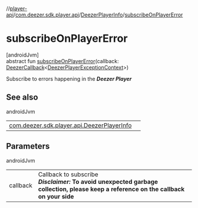 //[player-api](../../../index.md)/[com.deezer.sdk.player.api](../index.md)/[DeezerPlayerInfo](index.md)/[subscribeOnPlayerError](subscribe-on-player-error.md)

# subscribeOnPlayerError

[androidJvm]\
abstract fun [subscribeOnPlayerError](subscribe-on-player-error.md)(callback: [DeezerCallback](../../../../../common-api/common-api/com.deezer.sdk.common/-deezer-callback/index.md)&lt;[DeezerPlayerExceptionContext](../../com.deezer.sdk.player.exception/-deezer-player-exception-context/index.md)&gt;)

Subscribe to errors happening in the **_Deezer Player_**

## See also

androidJvm

|                                                                              |     |
| ---------------------------------------------------------------------------- | --- |
| [com.deezer.sdk.player.api.DeezerPlayerInfo](unsubscribe-on-player-error.md) |     |

## Parameters

androidJvm

|          |                                                                                                                                              |
| -------- | -------------------------------------------------------------------------------------------------------------------------------------------- |
| callback | Callback to subscribe<br/>**_Disclaimer:_** **To avoid unexpected garbage collection, please keep a reference on the callback on your side** |

